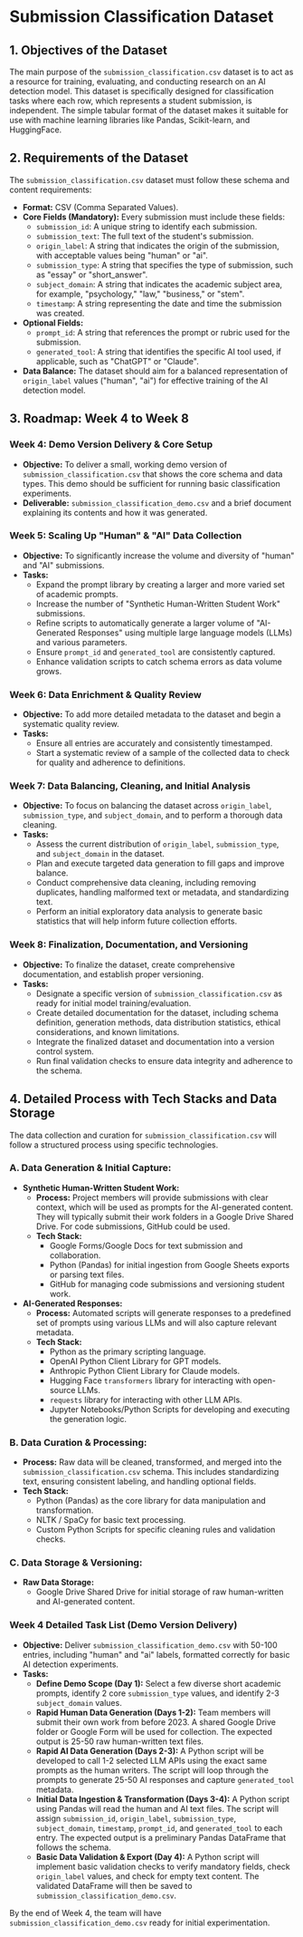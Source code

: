 # Submission Classification Dataset

## 1. Objectives of the Dataset

The main purpose of the `submission_classification.csv` dataset is to act as a resource for training, evaluating, and conducting research on an AI detection model. This dataset is specifically designed for classification tasks where each row, which represents a student submission, is independent. The simple tabular format of the dataset makes it suitable for use with machine learning libraries like Pandas, Scikit-learn, and HuggingFace.

## 2. Requirements of the Dataset

The `submission_classification.csv` dataset must follow these schema and content requirements:

* **Format:** CSV (Comma Separated Values).
* **Core Fields (Mandatory):** Every submission must include these fields:
    * `submission_id`: A unique string to identify each submission.
    * `submission_text`: The full text of the student's submission.
    * `origin_label`: A string that indicates the origin of the submission, with acceptable values being "human" or "ai".
    * `submission_type`: A string that specifies the type of submission, such as "essay" or "short_answer".
    * `subject_domain`: A string that indicates the academic subject area, for example, "psychology," "law," "business," or "stem".
    * `timestamp`: A string representing the date and time the submission was created.
* **Optional Fields:**
    * `prompt_id`: A string that references the prompt or rubric used for the submission.
    * `generated_tool`: A string that identifies the specific AI tool used, if applicable, such as "ChatGPT" or "Claude".
* **Data Balance:** The dataset should aim for a balanced representation of `origin_label` values ("human", "ai") for effective training of the AI detection model.

## 3. Roadmap: Week 4 to Week 8

### Week 4: Demo Version Delivery & Core Setup

* **Objective:** To deliver a small, working demo version of `submission_classification.csv` that shows the core schema and data types. This demo should be sufficient for running basic classification experiments.
* **Deliverable:** `submission_classification_demo.csv` and a brief document explaining its contents and how it was generated.

### Week 5: Scaling Up "Human" & "AI" Data Collection

* **Objective:** To significantly increase the volume and diversity of "human" and "AI" submissions.
* **Tasks:**
    * Expand the prompt library by creating a larger and more varied set of academic prompts.
    * Increase the number of "Synthetic Human-Written Student Work" submissions.
    * Refine scripts to automatically generate a larger volume of "AI-Generated Responses" using multiple large language models (LLMs) and various parameters.
    * Ensure `prompt_id` and `generated_tool` are consistently captured.
    * Enhance validation scripts to catch schema errors as data volume grows.

### Week 6: Data Enrichment & Quality Review

* **Objective:** To add more detailed metadata to the dataset and begin a systematic quality review.
* **Tasks:**
    * Ensure all entries are accurately and consistently timestamped.
    * Start a systematic review of a sample of the collected data to check for quality and adherence to definitions.

### Week 7: Data Balancing, Cleaning, and Initial Analysis

* **Objective:** To focus on balancing the dataset across `origin_label`, `submission_type`, and `subject_domain`, and to perform a thorough data cleaning.
* **Tasks:**
    * Assess the current distribution of `origin_label`, `submission_type`, and `subject_domain` in the dataset.
    * Plan and execute targeted data generation to fill gaps and improve balance.
    * Conduct comprehensive data cleaning, including removing duplicates, handling malformed text or metadata, and standardizing text.
    * Perform an initial exploratory data analysis to generate basic statistics that will help inform future collection efforts.

### Week 8: Finalization, Documentation, and Versioning

* **Objective:** To finalize the dataset, create comprehensive documentation, and establish proper versioning.
* **Tasks:**
    * Designate a specific version of `submission_classification.csv` as ready for initial model training/evaluation.
    * Create detailed documentation for the dataset, including schema definition, generation methods, data distribution statistics, ethical considerations, and known limitations.
    * Integrate the finalized dataset and documentation into a version control system.
    * Run final validation checks to ensure data integrity and adherence to the schema.

## 4. Detailed Process with Tech Stacks and Data Storage

The data collection and curation for `submission_classification.csv` will follow a structured process using specific technologies.

### A. Data Generation & Initial Capture:

* **Synthetic Human-Written Student Work:**
    * **Process:** Project members will provide submissions with clear context, which will be used as prompts for the AI-generated content. They will typically submit their work folders in a Google Drive Shared Drive. For code submissions, GitHub could be used.
    * **Tech Stack:**
        * Google Forms/Google Docs for text submission and collaboration.
        * Python (Pandas) for initial ingestion from Google Sheets exports or parsing text files.
        * GitHub for managing code submissions and versioning student work.
* **AI-Generated Responses:**
    * **Process:** Automated scripts will generate responses to a predefined set of prompts using various LLMs and will also capture relevant metadata.
    * **Tech Stack:**
        * Python as the primary scripting language.
        * OpenAI Python Client Library for GPT models.
        * Anthropic Python Client Library for Claude models.
        * Hugging Face `transformers` library for interacting with open-source LLMs.
        * `requests` library for interacting with other LLM APIs.
        * Jupyter Notebooks/Python Scripts for developing and executing the generation logic.

### B. Data Curation & Processing:

* **Process:** Raw data will be cleaned, transformed, and merged into the `submission_classification.csv` schema. This includes standardizing text, ensuring consistent labeling, and handling optional fields.
* **Tech Stack:**
    * Python (Pandas) as the core library for data manipulation and transformation.
    * NLTK / SpaCy for basic text processing.
    * Custom Python Scripts for specific cleaning rules and validation checks.

### C. Data Storage & Versioning:

* **Raw Data Storage:**
    * Google Drive Shared Drive for initial storage of raw human-written and AI-generated content.

### Week 4 Detailed Task List (Demo Version Delivery)

* **Objective:** Deliver `submission_classification_demo.csv` with 50-100 entries, including "human" and "ai" labels, formatted correctly for basic AI detection experiments.
* **Tasks:**
    * **Define Demo Scope (Day 1):** Select a few diverse short academic prompts, identify 2 core `submission_type` values, and identify 2-3 `subject_domain` values.
    * **Rapid Human Data Generation (Days 1-2):** Team members will submit their own work from before 2023. A shared Google Drive folder or Google Form will be used for collection. The expected output is 25-50 raw human-written text files.
    * **Rapid AI Data Generation (Days 2-3):** A Python script will be developed to call 1-2 selected LLM APIs using the exact same prompts as the human writers. The script will loop through the prompts to generate 25-50 AI responses and capture `generated_tool` metadata.
    * **Initial Data Ingestion & Transformation (Days 3-4):** A Python script using Pandas will read the human and AI text files. The script will assign `submission_id`, `origin_label`, `submission_type`, `subject_domain`, `timestamp`, `prompt_id`, and `generated_tool` to each entry. The expected output is a preliminary Pandas DataFrame that follows the schema.
    * **Basic Data Validation & Export (Day 4):** A Python script will implement basic validation checks to verify mandatory fields, check `origin_label` values, and check for empty text content. The validated DataFrame will then be saved to `submission_classification_demo.csv`.

By the end of Week 4, the team will have `submission_classification_demo.csv` ready for initial experimentation.